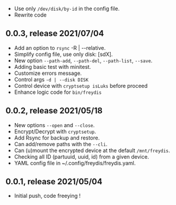 * Use only `/dev/disk/by-id` in the config file.
* Rewrite code

## 0.0.3, release 2021/07/04
* Add an option to `rsync` -R | --relative.
* Simplify config file, use only disk: [sdX].
* New option `--path-add`, `--path-del`, `--path-list`, `--save`.
* Adding basic test with minitest.
* Customize errors message.
* Control args `-d | --disk DISK`
* Control device with `cryptsetup isLuks` before proceed
* Enhance logic code for `bin/freydis`

## 0.0.2, release 2021/05/18
* New options `--open` and `--close`.
* Encrypt/Decrypt with `cryptsetup`.
* Add Rsync for backup and restore.
* Can add/remove paths with the `--cli`.
* Can (u)mount the encrypted device at the default `/mnt/freydis`.
* Checking all ID (partuuid, uuid, id) from a given device.
* YAML config file in ~/.config/freydis/freydis.yaml.

## 0.0.1, release 2021/05/04
* Initial push, code freeying !

